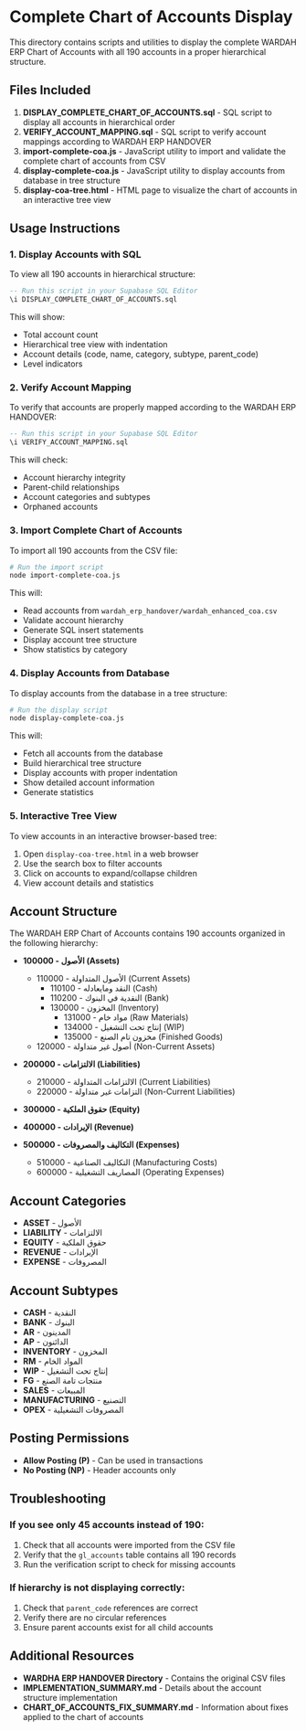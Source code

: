 # Complete Chart of Accounts Display

This directory contains scripts and utilities to display the complete WARDAH ERP Chart of Accounts with all 190 accounts in a proper hierarchical structure.

## Files Included

1. **DISPLAY_COMPLETE_CHART_OF_ACCOUNTS.sql** - SQL script to display all accounts in hierarchical order
2. **VERIFY_ACCOUNT_MAPPING.sql** - SQL script to verify account mappings according to WARDAH ERP HANDOVER
3. **import-complete-coa.js** - JavaScript utility to import and validate the complete chart of accounts from CSV
4. **display-complete-coa.js** - JavaScript utility to display accounts from database in tree structure
5. **display-coa-tree.html** - HTML page to visualize the chart of accounts in an interactive tree view

## Usage Instructions

### 1. Display Accounts with SQL

To view all 190 accounts in hierarchical structure:

```sql
-- Run this script in your Supabase SQL Editor
\i DISPLAY_COMPLETE_CHART_OF_ACCOUNTS.sql
```

This will show:
- Total account count
- Hierarchical tree view with indentation
- Account details (code, name, category, subtype, parent_code)
- Level indicators

### 2. Verify Account Mapping

To verify that accounts are properly mapped according to the WARDAH ERP HANDOVER:

```sql
-- Run this script in your Supabase SQL Editor
\i VERIFY_ACCOUNT_MAPPING.sql
```

This will check:
- Account hierarchy integrity
- Parent-child relationships
- Account categories and subtypes
- Orphaned accounts

### 3. Import Complete Chart of Accounts

To import all 190 accounts from the CSV file:

```bash
# Run the import script
node import-complete-coa.js
```

This will:
- Read accounts from `wardah_erp_handover/wardah_enhanced_coa.csv`
- Validate account hierarchy
- Generate SQL insert statements
- Display account tree structure
- Show statistics by category

### 4. Display Accounts from Database

To display accounts from the database in a tree structure:

```bash
# Run the display script
node display-complete-coa.js
```

This will:
- Fetch all accounts from the database
- Build hierarchical tree structure
- Display accounts with proper indentation
- Show detailed account information
- Generate statistics

### 5. Interactive Tree View

To view accounts in an interactive browser-based tree:

1. Open `display-coa-tree.html` in a web browser
2. Use the search box to filter accounts
3. Click on accounts to expand/collapse children
4. View account details and statistics

## Account Structure

The WARDAH ERP Chart of Accounts contains 190 accounts organized in the following hierarchy:

- **100000 - الأصول (Assets)**
  - 110000 - الأصول المتداولة (Current Assets)
    - 110100 - النقد ومايعادله (Cash)
    - 110200 - النقدية في البنوك (Bank)
    - 130000 - المخزون (Inventory)
      - 131000 - مواد خام (Raw Materials)
      - 134000 - إنتاج تحت التشغيل (WIP)
      - 135000 - مخزون تام الصنع (Finished Goods)
  - 120000 - أصول غير متداولة (Non-Current Assets)

- **200000 - الالتزامات (Liabilities)**
  - 210000 - الالتزامات المتداولة (Current Liabilities)
  - 220000 - التزامات غير متداولة (Non-Current Liabilities)

- **300000 - حقوق الملكية (Equity)**

- **400000 - الإيرادات (Revenue)**

- **500000 - التكاليف والمصروفات (Expenses)**
  - 510000 - التكاليف الصناعية (Manufacturing Costs)
  - 600000 - المصاريف التشغيلية (Operating Expenses)

## Account Categories

- **ASSET** - الأصول
- **LIABILITY** - الالتزامات
- **EQUITY** - حقوق الملكية
- **REVENUE** - الإيرادات
- **EXPENSE** - المصروفات

## Account Subtypes

- **CASH** - النقدية
- **BANK** - البنوك
- **AR** - المدينون
- **AP** - الدائنون
- **INVENTORY** - المخزون
- **RM** - المواد الخام
- **WIP** - إنتاج تحت التشغيل
- **FG** - منتجات تامة الصنع
- **SALES** - المبيعات
- **MANUFACTURING** - التصنيع
- **OPEX** - المصروفات التشغيلية

## Posting Permissions

- **Allow Posting (P)** - Can be used in transactions
- **No Posting (NP)** - Header accounts only

## Troubleshooting

### If you see only 45 accounts instead of 190:

1. Check that all accounts were imported from the CSV file
2. Verify that the `gl_accounts` table contains all 190 records
3. Run the verification script to check for missing accounts

### If hierarchy is not displaying correctly:

1. Check that `parent_code` references are correct
2. Verify there are no circular references
3. Ensure parent accounts exist for all child accounts

## Additional Resources

- **WARDHA ERP HANDOVER Directory** - Contains the original CSV files
- **IMPLEMENTATION_SUMMARY.md** - Details about the account structure implementation
- **CHART_OF_ACCOUNTS_FIX_SUMMARY.md** - Information about fixes applied to the chart of accounts